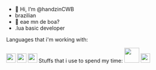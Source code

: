 - 👋 Hi, I’m @handzinCWB
- brazilian 
- 👋 eae mn de boa? 
- .lua basic developer 


Languages that i'm working with:

<img src="https://tse4.mm.bing.net/th?id=OIP.ubux1yLT726_fVc3A7WSXgHaHa&pid=Api&P=0&w=300&h=300" width="25vw" height="25vh">
<img src="https://mir-s3-cdn-cf.behance.net/project_modules/disp/4850de49604597.5608607aaab6c.png" width="25vw" height="25vh">  
<img src="https://www.logolynx.com/images/logolynx/8c/8cdf4c047e99f7389e76aa4e2e7e2803.png" width="25vw" height="25vh">   
Stuffs that i use to spend my time:
<img src="https://devtools.com.br/blog/wp-content/uploads/2013/06/MySQL-Logo.wine_.png" width="40vw" height="40vh">  
<img src="https://upload.wikimedia.org/wikipedia/commons/thumb/c/cf/Lua-Logo.svg/1200px-Lua-Logo.svg.png" width="25vw" height="25vh"> 
 
<!--
<img src="" width="700vw" height="350vh">
-->
<!---
handzinCWB/handzinCWB is a ✨ special ✨ repository because its `README.md` (this file) appears on your GitHub profile.
You can click the Preview link to take a look at your changes.
--->
